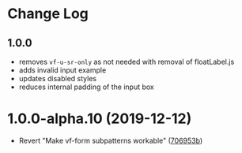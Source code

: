 # Change Log

## 1.0.0

- removes `vf-u-sr-only` as not needed with removal of floatLabel.js
- adds invalid input example
- updates disabled styles
- reduces internal padding of the input box

# 1.0.0-alpha.10 (2019-12-12)

* Revert "Make vf-form subpatterns workable" ([706953b](https://github.com/visual-framework/vf-core/commit/706953b6fcfbbd1965d17b2ca082432af90ab752))

